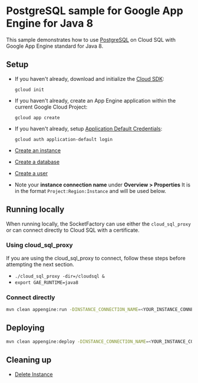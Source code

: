 # PostgreSQL sample for Google App Engine for Java 8
This sample demonstrates how to use [PostgreSQL](https://cloud.google.com/sql/) on Cloud SQL with Google App
Engine standard for Java 8.

## Setup

* If you haven't already, download and initialize the [Cloud SDK](https://cloud.google.com/sdk/):

    `gcloud init`

* If you haven't already, create an App Engine application within the current Google Cloud Project:

    `gcloud app create`

* If you haven't already, setup [Application Default Credentials](https://developers.google.com/identity/protocols/application-default-credentials):

    `gcloud auth application-default login`


* [Create an instance](https://cloud.google.com/sql/docs/postgres/create-instance)

* [Create a database](https://cloud.google.com/sql/docs/postgres/create-manage-databases)

* [Create a user](https://cloud.google.com/sql/docs/postgres/create-manage-users)

* Note your **instance connection name** under **Overview > Properties**
It is in the format `Project:Region:Instance` and will be used below.

## Running locally
When running locally, the SocketFactory can use either the `cloud_sql_proxy`
or can connect directly to Cloud SQL with a certificate.

### Using cloud_sql_proxy
If you are using the cloud_sql_proxy to connect, follow these steps
before attempting the next section.
* `./cloud_sql_proxy -dir=/cloudsql &`
* `export GAE_RUNTIME=java8`

### Connect directly 
```bash
mvn clean appengine:run -DINSTANCE_CONNECTION_NAME=<YOUR_INSTANCE_CONNECTION_NAME> -Duser=root -Dpassword=myPassowrd -Ddatabase=myDatabase
```

## Deploying

```bash
mvn clean appengine:deploy -DINSTANCE_CONNECTION_NAME=<YOUR_INSTANCE_CONNECTION_NAME> -Duser=root -Dpassword=myPassword -Ddatabase=myDatabase
```


## Cleaning up

* [Delete Instance](https://cloud.google.com/sql/docs/postgres/delete-instance)
